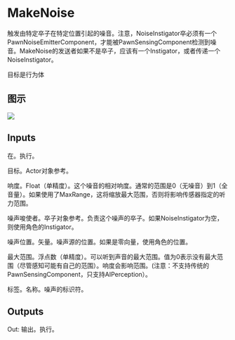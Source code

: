 # MakeNoise

触发由特定卒子在特定位置引起的噪音。注意，NoiseInstigator卒必须有一个PawnNoiseEmitterComponent，才能被PawnSensingComponent检测到噪音。MakeNoise的发送者如果不是卒子，应该有一个Instigator，或者传递一个NoiseInstigator。

目标是行为体

## 图示

![]($-20221218-17470090.png)

## Inputs

在。执行。

目标。Actor对象参考。

响度。Float（单精度）。这个噪音的相对响度。通常的范围是0（无噪音）到1（全音量）。如果使用了MaxRange，这将缩放最大范围，否则将影响传感器指定的听力范围。

噪声唆使者。卒子对象参考。负责这个噪声的卒子。如果NoiseInstigator为空，则使用角色的Instigator。

噪声位置。矢量。噪声源的位置。如果是零向量，使用角色的位置。

最大范围。浮点数（单精度）。可以听到声音的最大范围。值为0表示没有最大范围（尽管感知可能有自己的范围）。响度会影响范围。(注意：不支持传统的PawnSensingComponent，只支持AIPerception）。

标签。名称。噪声的标识符。 

## Outputs

Out: 输出。执行。
